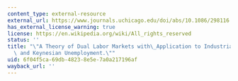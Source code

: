 ```yaml
---
content_type: external-resource
external_url: https://www.journals.uchicago.edu/doi/abs/10.1086/298116
has_external_license_warning: true
license: https://en.wikipedia.org/wiki/All_rights_reserved
status: ''
title: "\"A Theory of Dual Labor Markets with\_Application to Industrial Policy, Discrimination\
  \ and Keynesian Unemployment.\""
uid: 6f04f5ca-69db-4823-8e5e-7a0a217196af
wayback_url: ''
---
```

